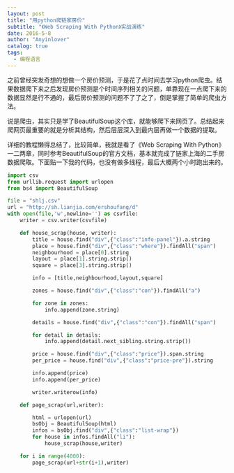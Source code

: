 ```yaml
---
layout: post
title: "用python爬链家房价"
subtitle: "《Web Scraping With Python》实战演练"
date: 2016-5-8
author: "Anyinlover"
catalog: true
tags:
  - 编程语言
---
```


之前曾经突发奇想的想做一个房价预测，于是花了点时间去学习python爬虫。结果数据爬下来之后发现房价预测是个时间序列相关的问题，单靠现在一点爬下来的数据显然是行不通的，最后房价预测的问题不了了之了，倒是掌握了简单的爬虫方法。

说是爬虫，其实只是学了BeautifulSoup这个库，就能够爬下来网页了。总结起来爬网页最重要的就是分析其结构，然后层层深入到最内层再做一个数据的提取。

详细的教程懒得总结了，比较简单，我就是看了《Web Scraping With Python》一二两章，同时参考BeautifulSoup的官方文档，基本就完成了链家上海的二手房数据爬取。下面贴一下我的代码，也没有做多线程，最后大概两个小时跑出来的。

```python
import csv
from urllib.request import urlopen
from bs4 import BeautifulSoup

file = "shlj.csv"
url = "http://sh.lianjia.com/ershoufang/d"
with open(file,'w',newline='') as csvfile:
    writer = csv.writer(csvfile)

    def house_scrap(house, writer):
        title = house.find("div",{"class":"info-panel"}).a.string
        place = house.find("div",{"class":"where"}).findAll("span")
        neighbourhood = place[0].string
        layout = place[1].string.strip()
        square = place[3].string.strip()

        info = [title,neighbourhood,layout,square]

        zones = house.find("div",{"class":"con"}).findAll("a")

        for zone in zones:
            info.append(zone.string)

        details = house.find("div",{"class":"con"}).findAll("span")

        for detail in details:
            info.append(detail.next_sibling.string.strip())

        price = house.find("div",{"class":"price"}).span.string
        per_price = house.find("div",{"class":"price-pre"}).string

        info.append(price)
        info.append(per_price)

        writer.writerow(info)

    def page_scrap(url,writer):

        html = urlopen(url)
        bsObj = BeautifulSoup(html)
        infos = bsObj.find("div",{"class":"list-wrap"})
        for house in infos.findAll("li"):
            house_scrap(house,writer)

    for i in range(4000):
        page_scrap(url+str(i+1),writer)    
```